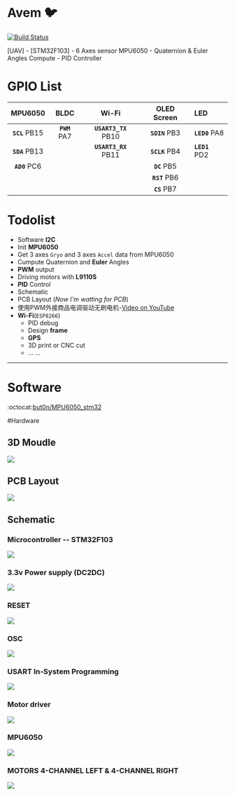 # Avem :bird:
[![Build Status](https://travis-ci.org/but0n/Avem.png)](https://travis-ci.org/but0n/Avem)

[UAV] - [STM32F103] - 6 Axes sensor MPU6050 - Quaternion &amp; Euler Angles Compute - PID Controller

# GPIO List
MPU6050 | BLDC | Wi-Fi | OLED Screen | LED
:------:|:----:|:-----:|:-----------:|:---
**`SCL`** PB15|**`PWM`** PA7|**`USART3_TX`** PB10|**`SDIN`** PB3|**`LED0`** PA8
**`SDA`** PB13||**`USART3_RX`** PB11|**`SCLK`** PB4|**`LED1`** PD2
**`AD0`** PC6	|||**`DC`** PB5
||||**`RST`** PB6
||||**`CS`** PB7

# Todolist
* Software **I2C**
* Init **MPU6050**
* Get 3 axes `Gryo` and 3 axes `Accel` data from MPU6050
* Cumpute Quaternion and **Euler** Angles
* **PWM** output
* Driving motors with **L9110S**
* **PID** Control
* Schematic
* PCB Layout (*Now I'm watting for PCB*)
* 使用PWM外接商品电调驱动无刷电机-[Video on YouTube](https://youtu.be/iHYVgTmxoSw)
* **Wi-Fi**(`ESP8266`)
	* PID debug
	* Design **frame**
	* **GPS**
	* 3D print or CNC cut
	* ... ...

----

# Software

:octocat:[but0n/MPU6050_stm32](https://github.com/but0n/MPU6050_stm32)

#Hardware

## 3D Moudle

![](rm_img/PCB/3dpcb.png)

## PCB Layout

![](rm_img/PCB/pcb.png)

## Schematic

### Microcontroller -- STM32F103
![](rm_img/stm.png)

### 3.3v Power supply (DC2DC)
![](rm_img/1117.png)

### RESET
![](rm_img/reset.png)

### OSC
![](rm_img/osc.png)

### USART In-System Programming
![](rm_img/usart.png)

### Motor driver
![](rm_img/l9110.png)

### MPU6050
![](rm_img/mpu6050.png)

### MOTORS 4-CHANNEL LEFT & 4-CHANNEL RIGHT
![](rm_img/motors.png)
